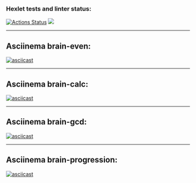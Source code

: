 ### Hexlet tests and linter status:
[![Actions Status](https://github.com/Elena-1710/frontend-project-44/actions/workflows/hexlet-check.yml/badge.svg)](https://github.com/Elena-1710/frontend-project-44/actions)
<a href="https://codeclimate.com/github/Elena-1710/frontend-project-44/maintainability"><img src="https://api.codeclimate.com/v1/badges/a8421b30f3503b509e53/maintainability" /></a>

----

## Asciinema brain-even:
[![asciicast](https://asciinema.org/a/zJumQvyEUrRurHUCdeTv1eZg1.svg)](https://asciinema.org/a/zJumQvyEUrRurHUCdeTv1eZg1)

----

## Asciinema brain-calc:
[![asciicast](https://asciinema.org/a/c7rPvrB7QruP4E0n1rkmlEsdl.svg)](https://asciinema.org/a/c7rPvrB7QruP4E0n1rkmlEsdl)

----

## Asciinema brain-gcd:
[![asciicast](https://asciinema.org/a/3yO2Fbbl8J60kS7xJ9d2hvvvj.svg)](https://asciinema.org/a/3yO2Fbbl8J60kS7xJ9d2hvvvj)

----

## Asciinema brain-progression:
[![asciicast](https://asciinema.org/a/wkmtCobRZf7AHpP3h1OhQmhfM.svg)](https://asciinema.org/a/wkmtCobRZf7AHpP3h1OhQmhfM)